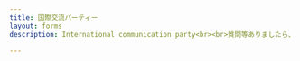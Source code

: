 ```yaml
---
title: 国際交流パーティー
layout: forms
description: International communication party<br><br>質問等ありましたら、<br>お気軽にお問い合わせください <br> &lt;Instagram&gt; ＠icpnagoya<br>&lt;メール&gt;icpinnagoya@gmail.com　<br>+その他SNS

---
```

